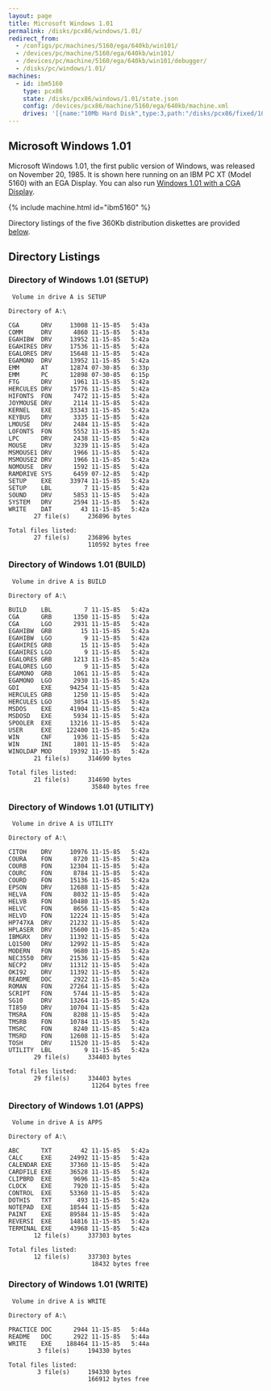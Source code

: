 ```yaml
---
layout: page
title: Microsoft Windows 1.01
permalink: /disks/pcx86/windows/1.01/
redirect_from:
  - /configs/pc/machines/5160/ega/640kb/win101/
  - /devices/pc/machine/5160/ega/640kb/win101/
  - /devices/pc/machine/5160/ega/640kb/win101/debugger/
  - /disks/pc/windows/1.01/
machines:
  - id: ibm5160
    type: pcx86
    state: /disks/pcx86/windows/1.01/state.json
    config: /devices/pcx86/machine/5160/ega/640kb/machine.xml
    drives: '[{name:"10Mb Hard Disk",type:3,path:"/disks/pcx86/fixed/10mb/PCDOS200-WIN101-EGA.json"}]'
---
```


Microsoft Windows 1.01
----------------------

Microsoft Windows 1.01, the first public version of Windows, was released on November 20, 1985.
It is shown here running on an IBM PC XT (Model 5160) with an EGA Display.  You can also run
[Windows 1.01 with a CGA Display](cga/).

{% include machine.html id="ibm5160" %}

Directory listings of the five 360Kb distribution diskettes are provided [below](#directory-listings). 

Directory Listings
------------------

### Directory of Windows 1.01 (SETUP)

	 Volume in drive A is SETUP      
	
	Directory of A:\
	
	CGA      DRV     13008 11-15-85   5:43a
	COMM     DRV      4860 11-15-85   5:43a
	EGAHIBW  DRV     13952 11-15-85   5:42a
	EGAHIRES DRV     17536 11-15-85   5:42a
	EGALORES DRV     15648 11-15-85   5:42a
	EGAMONO  DRV     13952 11-15-85   5:42a
	EMM      AT      12874 07-30-85   6:33p
	EMM      PC      12898 07-30-85   6:15p
	FTG      DRV      1961 11-15-85   5:42a
	HERCULES DRV     15776 11-15-85   5:42a
	HIFONTS  FON      7472 11-15-85   5:42a
	JOYMOUSE DRV      2114 11-15-85   5:42a
	KERNEL   EXE     33343 11-15-85   5:42a
	KEYBUS   DRV      3335 11-15-85   5:42a
	LMOUSE   DRV      2484 11-15-85   5:42a
	LOFONTS  FON      5552 11-15-85   5:42a
	LPC      DRV      2438 11-15-85   5:42a
	MOUSE    DRV      3239 11-15-85   5:42a
	MSMOUSE1 DRV      1966 11-15-85   5:42a
	MSMOUSE2 DRV      1966 11-15-85   5:42a
	NOMOUSE  DRV      1592 11-15-85   5:42a
	RAMDRIVE SYS      6459 07-12-85   5:42p
	SETUP    EXE     33974 11-15-85   5:42a
	SETUP    LBL         7 11-15-85   5:42a
	SOUND    DRV      5853 11-15-85   5:42a
	SYSTEM   DRV      2594 11-15-85   5:42a
	WRITE    DAT        43 11-15-85   5:42a
	       27 file(s)     236896 bytes
	
	Total files listed:
	       27 file(s)     236896 bytes
	                      110592 bytes free

### Directory of Windows 1.01 (BUILD)

	 Volume in drive A is BUILD      
	
	Directory of A:\
	
	BUILD    LBL         7 11-15-85   5:42a
	CGA      GRB      1350 11-15-85   5:42a
	CGA      LGO      2931 11-15-85   5:42a
	EGAHIBW  GRB        15 11-15-85   5:42a
	EGAHIBW  LGO         9 11-15-85   5:42a
	EGAHIRES GRB        15 11-15-85   5:42a
	EGAHIRES LGO         9 11-15-85   5:42a
	EGALORES GRB      1213 11-15-85   5:42a
	EGALORES LGO         9 11-15-85   5:42a
	EGAMONO  GRB      1061 11-15-85   5:42a
	EGAMONO  LGO      2930 11-15-85   5:42a
	GDI      EXE     94254 11-15-85   5:42a
	HERCULES GRB      1250 11-15-85   5:42a
	HERCULES LGO      3054 11-15-85   5:42a
	MSDOS    EXE     41904 11-15-85   5:42a
	MSDOSD   EXE      5934 11-15-85   5:42a
	SPOOLER  EXE     13216 11-15-85   5:42a
	USER     EXE    122400 11-15-85   5:42a
	WIN      CNF      1936 11-15-85   5:42a
	WIN      INI      1801 11-15-85   5:42a
	WINOLDAP MOD     19392 11-15-85   5:42a
	       21 file(s)     314690 bytes
	
	Total files listed:
	       21 file(s)     314690 bytes
	                       35840 bytes free

### Directory of Windows 1.01 (UTILITY)

	 Volume in drive A is UTILITY    
	
	Directory of A:\
	
	CITOH    DRV     10976 11-15-85   5:42a
	COURA    FON      8720 11-15-85   5:42a
	COURB    FON     12304 11-15-85   5:42a
	COURC    FON      8784 11-15-85   5:42a
	COURD    FON     15136 11-15-85   5:42a
	EPSON    DRV     12688 11-15-85   5:42a
	HELVA    FON      8032 11-15-85   5:42a
	HELVB    FON     10480 11-15-85   5:42a
	HELVC    FON      8656 11-15-85   5:42a
	HELVD    FON     12224 11-15-85   5:42a
	HP747XA  DRV     21232 11-15-85   5:42a
	HPLASER  DRV     15600 11-15-85   5:42a
	IBMGRX   DRV     11392 11-15-85   5:42a
	LQ1500   DRV     12992 11-15-85   5:42a
	MODERN   FON      9680 11-15-85   5:42a
	NEC3550  DRV     21536 11-15-85   5:42a
	NECP2    DRV     11312 11-15-85   5:42a
	OKI92    DRV     11392 11-15-85   5:42a
	README   DOC      2922 11-15-85   5:42a
	ROMAN    FON     27264 11-15-85   5:42a
	SCRIPT   FON      5744 11-15-85   5:42a
	SG10     DRV     13264 11-15-85   5:42a
	TI850    DRV     10704 11-15-85   5:42a
	TMSRA    FON      8208 11-15-85   5:42a
	TMSRB    FON     10784 11-15-85   5:42a
	TMSRC    FON      8240 11-15-85   5:42a
	TMSRD    FON     12608 11-15-85   5:42a
	TOSH     DRV     11520 11-15-85   5:42a
	UTILITY  LBL         9 11-15-85   5:42a
	       29 file(s)     334403 bytes
	
	Total files listed:
	       29 file(s)     334403 bytes
	                       11264 bytes free

### Directory of Windows 1.01 (APPS)

	 Volume in drive A is APPS       
	
	Directory of A:\
	
	ABC      TXT        42 11-15-85   5:42a
	CALC     EXE     24992 11-15-85   5:42a
	CALENDAR EXE     37360 11-15-85   5:42a
	CARDFILE EXE     36528 11-15-85   5:42a
	CLIPBRD  EXE      9696 11-15-85   5:42a
	CLOCK    EXE      7920 11-15-85   5:42a
	CONTROL  EXE     53360 11-15-85   5:42a
	DOTHIS   TXT       493 11-15-85   5:42a
	NOTEPAD  EXE     18544 11-15-85   5:42a
	PAINT    EXE     89584 11-15-85   5:42a
	REVERSI  EXE     14816 11-15-85   5:42a
	TERMINAL EXE     43968 11-15-85   5:42a
	       12 file(s)     337303 bytes
	
	Total files listed:
	       12 file(s)     337303 bytes
	                       18432 bytes free

### Directory of Windows 1.01 (WRITE)

	 Volume in drive A is WRITE      
	
	Directory of A:\
	
	PRACTICE DOC      2944 11-15-85   5:44a
	README   DOC      2922 11-15-85   5:44a
	WRITE    EXE    188464 11-15-85   5:44a
	        3 file(s)     194330 bytes
	
	Total files listed:
	        3 file(s)     194330 bytes
	                      166912 bytes free
